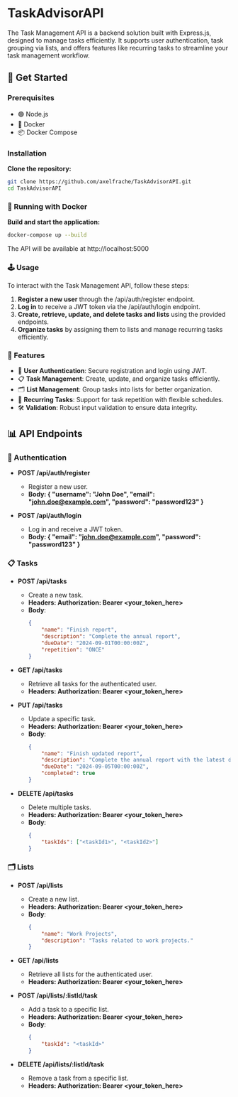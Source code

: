 # TaskAdvisorAPI

The Task Management API is a backend solution built with Express.js, designed to manage tasks efficiently. It supports user authentication, task grouping via lists, and offers features like recurring tasks to streamline your task management workflow.

## 🚀 Get Started

### Prerequisites
- 🟢 Node.js
- 🐳 Docker
- 📦 Docker Compose

### Installation

**Clone the repository:**
```bash
git clone https://github.com/axelfrache/TaskAdvisorAPI.git
cd TaskAdvisorAPI
```

### 🐳 Running with Docker

**Build and start the application:**
```bash
docker-compose up --build
```

The API will be available at http://localhost:5000

### 🕹️ Usage

To interact with the Task Management API, follow these steps:

1. **Register a new user** through the /api/auth/register endpoint.
2. **Log in** to receive a JWT token via the /api/auth/login endpoint.
3. **Create, retrieve, update, and delete tasks and lists** using the provided endpoints.
4. **Organize tasks** by assigning them to lists and manage recurring tasks efficiently.

### 🌟 Features
- 🔐 **User Authentication**: Secure registration and login using JWT.
- 📋 **Task Management**: Create, update, and organize tasks efficiently.
- 🗂️ **List Management**: Group tasks into lists for better organization.
- 🔄 **Recurring Tasks**: Support for task repetition with flexible schedules.
- 🛠️ **Validation**: Robust input validation to ensure data integrity.

## 📊 API Endpoints

### 🔐 Authentication

- **POST /api/auth/register**
  - Register a new user.
  - **Body: { "username": "John Doe", "email": "john.doe@example.com", "password": "password123" }**
  
- **POST /api/auth/login**
  - Log in and receive a JWT token.
  - **Body: { "email": "john.doe@example.com", "password": "password123" }**

### 📋 Tasks

- **POST /api/tasks**
  - Create a new task.
  - **Headers: Authorization: Bearer <your_token_here>**
  - **Body**:
    ```json
    {
        "name": "Finish report",
        "description": "Complete the annual report",
        "dueDate": "2024-09-01T00:00:00Z",
        "repetition": "ONCE"
    }
    ```
      

- **GET /api/tasks**
  - Retrieve all tasks for the authenticated user.
  - **Headers: Authorization: Bearer <your_token_here>**


- **PUT /api/tasks**
    - Update a specific task.
    - **Headers: Authorization: Bearer <your_token_here>**
    - **Body**:
      ```json
      {
          "name": "Finish updated report",
          "description": "Complete the annual report with the latest data",
          "dueDate": "2024-09-05T00:00:00Z",
          "completed": true
      }
      ```
      

- **DELETE /api/tasks**
  - Delete multiple tasks.
  - **Headers: Authorization: Bearer <your_token_here>**
  - **Body**:
      ```json
      {
          "taskIds": ["<taskId1>", "<taskId2>"]
      }
      ```

### 🗂️ Lists
- **POST /api/lists**
    - Create a new list.
    - **Headers: Authorization: Bearer <your_token_here>**
    - **Body**:
      ```json
      {
          "name": "Work Projects",
          "description": "Tasks related to work projects."
      }
      ```
      

- **GET /api/lists**
    - Retrieve all lists for the authenticated user.
    - **Headers: Authorization: Bearer <your_token_here>**


- **POST /api/lists/:listId/task**
    - Add a task to a specific list.
    - **Headers: Authorization: Bearer <your_token_here>**
    - **Body**:
      ```json
      {
          "taskId": "<taskId>"
      }
      ```
      

- **DELETE /api/lists/:listId/task**
  - Remove a task from a specific list.
  - **Headers: Authorization: Bearer <your_token_here>**